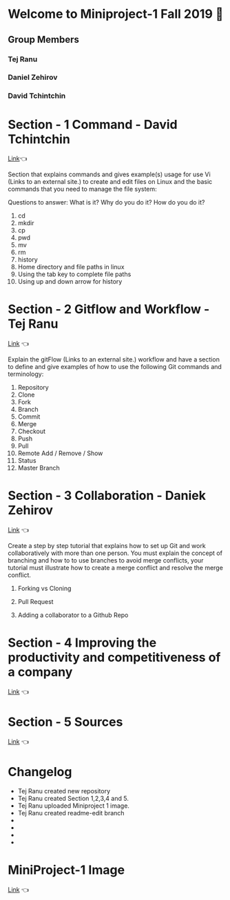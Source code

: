 # Welcome to Miniproject-1 Fall 2019 :wave:
## Group Members
### Tej Ranu 
### Daniel Zehirov 
### David Tchintchin 
# Section - 1 Command - David Tchintchin 
[Link](https://github.com/tejranu/miniproject-1/blob/master/Section%201%20-%20Command.md):point_left:

  Section that explains commands and gives example(s) usage for use Vi (Links to an external site.) to create and edit files on Linux and the basic commands that you need to manage the file system:

Questions to answer: What is it? Why do you do it? How do you do it?

1. cd
2. mkdir
3. cp
4. pwd
5. mv
6. rm
7. history
8. Home directory and file paths in linux
9. Using the tab key to complete file paths
10. Using up and down arrow for history
# Section - 2 Gitflow and Workflow - Tej Ranu 
[Link](https://github.com/tejranu/miniproject-1/blob/master/Section%20-%202%20Gitflow%20and%20Workflow.md) :point_left:

Explain the gitFlow (Links to an external site.) workflow and have a section to define and give examples of how to use the following Git commands and terminology:

1. Repository
2. Clone
3. Fork
4. Branch
5. Commit
6. Merge
7. Checkout
8. Push
9. Pull 
10. Remote Add / Remove / Show
11. Status
12. Master Branch
# Section - 3 Collaboration - Daniek Zehirov 
[Link](https://github.com/tejranu/miniproject-1/blob/master/Section%20-%203%20Collaboration.md) :point_left:

Create a step by step tutorial that explains how to set up Git and work collaboratively with more than one person.  You must explain the concept of branching and how to to use branches to avoid merge conflicts, your tutorial must illustrate how to create a merge conflict and resolve the merge conflict.   

1. Forking vs Cloning

2. Pull Request

3.  Adding a collaborator to a Github Repo

# Section - 4 Improving the productivity and competitiveness of a company
[Link](https://github.com/tejranu/miniproject-1/blob/master/Section%20-%204%20Improving%20the%20productivity%20and%20competitiveness%20of%20a%20company.md) :point_left:
# Section - 5 Sources
[Link](https://github.com/tejranu/miniproject-1/blob/master/Section%20-%205%20Sources.md) :point_left:

# Changelog
- Tej Ranu created new repository
- Tej Ranu created Section 1,2,3,4 and 5.
- Tej Ranu uploaded Miniproject 1 image.
- Tej Ranu created readme-edit branch 
- 
-  
- 
- 

# MiniProject-1 Image 
[Link](https://github.com/tejranu/miniproject-1/blob/master/Image/Annotation%202019-10-09%20194707.png) :point_left:

